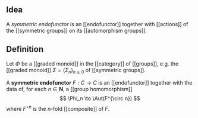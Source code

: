 ## Idea

A _symmetric endofunctor_ is an [[endofunctor]] together with [[actions]] of the [[symmetric groups]] on its [[automorphism groups]].

## Definition

Let $\Phi$ be a [[graded monoid]] in the [[category]] of [[groups]], e.g. the [[graded monoid]] $\Sigma = (\Sigma_n)_{n \ge 0}$ of [[symmetric groups]].

A **symmetric endofunctor** $F : C \to C$ is an [[endofunctor]] together with the data of, for each $n \in \mathbf{N}$, a [[group homomorphism]]
  $$ \Phi_n \to \Aut(F^{\circ n}) $$
where $F^{\circ n}$ is the $n$-fold [[composite]] of $F$.